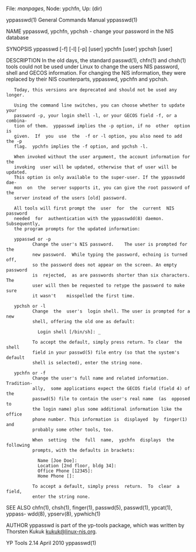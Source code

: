 File: *manpages*,  Node: ypchfn,  Up: (dir)

yppasswd(1)                 General Commands Manual                yppasswd(1)



NAME
       yppasswd, ypchfn, ypchsh - change your password in the NIS database

SYNOPSIS
       yppasswd [-f] [-l] [-p] [user]
       ypchfn [user]
       ypchsh [user]

DESCRIPTION
       In  the  old  days,  the  standard passwd(1), chfn(1) and chsh(1) tools
       could not be used under Linux to change the users NIS  password,  shell
       and  GECOS  information.  For  changing  the NIS information, they were
       replaced by their NIS counterparts, yppasswd, ypchfn and ypchsh.

       Today, this versions are deprecated and should not be used any longer.

       Using the command line switches, you can choose whether to update  your
       password -p, your login shell -l, or your GECOS field -f, or a combina-
       tion of them.  yppasswd implies the -p option, if no  other  option  is
       given.  If  you  use  the  -f or -l option, you also need to add the -p
       flag.  ypchfn implies the -f option, and ypchsh -l.

       When invoked without the user argument, the account information for the
       invoking  user will be updated, otherwise that of user will be updated.
       This option is only available to the super-user. If the yppasswdd  dae-
       mon  on  the  server supports it, you can give the root password of the
       server instead of the users [old] password.

       All tools will first prompt the  user  for  the  current  NIS  password
       needed  for  authentication with the yppasswdd(8) daemon. Subsequently,
       the program prompts for the updated information:

       yppasswd or -p
              Change the user's NIS password.    The user is prompted for  the
              new password.  While typing the password, echoing is turned off,
              so the password does not appear on the screen. An empty password
              is  rejected,  as are passwords shorter than six characters. The
              user will then be requested to retype the password to make  sure
              it wasn't    misspelled the first time.

       ypchsh or -l
              Change  the  user's  login shell. The user is prompted for a new
              shell, offering the old one as default:

                Login shell [/bin/sh]: _

              To accept the default, simply press return. To clear  the  shell
              field in your passwd(5) file entry (so that the system's default
              shell is selected), enter the string none.

       ypchfn or -f
              Change the user's full name and related information.  Tradition-
              ally,  some applications expect the GECOS field (field 4) of the
              passwd(5) file to contain the user's real name  (as  opposed  to
              the login name) plus some additional information like the office
              phone number. This information is  displayed  by  finger(1)  and
              probably some other tools, too.

              When  setting  the  full  name,  ypchfn  displays  the following
              prompts, with the defaults in brackets:

                Name [Joe Doe]:
                Location [2nd floor, bldg 34]:
                Office Phone [12345]:
                Home Phone []:

              To accept a default, simply press  return.  To  clear  a  field,
              enter the string none.

SEE ALSO
       chfn(1),  chsh(1),  finger(1),  passwd(5), passwd(1), ypcat(1), yppass-
       wdd(8), ypserv(8), ypwhich(1)

AUTHOR
       yppasswd is part of the yp-tools package, which was written by Thorsten
       Kukuk <kukuk@linux-nis.org>.



YP Tools 2.14                     April 2010                       yppasswd(1)
